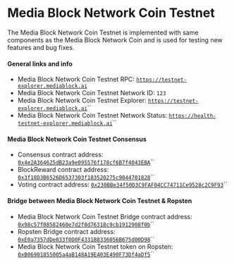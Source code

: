 # Media Block Network Coin Testnet

The Media Block Network Coin Testnet is implemented with same components as the Media Block Network Coin and is used for testing new features and bug fixes.

#### General links and info

* Media Block Network Coin Testnet RPC: [`https://testnet-explorer.mediablock.ai`](https://testnet-explorer.mediablock.ai)
* Media Block Network Coin Testnet Network ID: `123`
* Media Block Network Coin Testnet Explorer: [`https://testnet-explorer.mediablock.ai`](https://testnet-explorer.mediablock.ai)\`\`
* Media Block Network Coin Testnet Network Status: [`https://health-testnet-explorer.mediablock.ai`](https://health-testnet-explorer.mediablock.ai)\`\`

#### Media Block Network Coin Testnet Consensus

* Consensus contract address: [`0x4e2A364625dB23a9e095576f178cf6B7f4043EBA`](https://testnet-explorer.mediablock.ai/address/0xedb1505b953021366d39e02651a7a3ae7f35b13e)\`\`
* BlockReward contract address: [`0x3f18D3B6526D6537303f183520275c9044701828`](https://testnet-explorer.mediablock.ai/address/0xd14532e55b7d8c81e6b887334eed47464eb6471c)\`\`
* Voting contract address: [`0x230BBe34f50D3C9FAF04CC74711Ce9528c2C9F93`](https://testnet-explorer.mediablock.ai/address/0xd2bd7c70fd3d7b845f8d8d345fda9e12b8170f1d)\`\`

#### Bridge between Media Block Network Coin Testnet & Ropsten

* Media Block Network Coin Testnet Bridge contract address: [`0x98c57f08582460e7d2f8d76318c9cb1912908f0b`](https://testnet-explorer.mediablock.ai/address/0x98c57f08582460e7d2f8d76318c9cb1912908f0b)\`\`
* Ropsten Bridge contract address: [`0xE0a7357dDe033f0D0F4331B8336056B675d00D98`](https://ropsten.etherscan.io/address/0xe0a7357dde033f0d0f4331b8336056b675d00d98)\`\`
* Media Block Network Coin Testnet token on Ropsten: [`0xB06901855005a4aB148A19E403E490F73Df4aDf5`](https://ropsten.etherscan.io/token/0xb06901855005a4ab148a19e403e490f73df4adf5)\`\`

